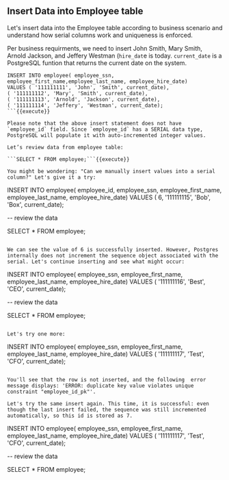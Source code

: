 
## Insert Data into Employee table

Let's insert data into the Employee table according to business scenario and understand how serial columns work and uniqueness is enforced.

Per business requirments, we need to insert John Smith, Mary Smith, Arnold Jackson, and Jeffery Westman (`hire_dat`e is today. `current_date` is a PostgreSQL funtion that returns the current date on the system.

```
INSERT INTO employee( employee_ssn, employee_first_name,employee_last_name, employee_hire_date)
VALUES ( '111111111', 'John', 'Smith', current_date),
( '111111112', 'Mary', 'Smith', current_date),
( '111111113', 'Arnold', 'Jackson', current_date),
( '111111114', 'Jeffery', 'Westman', current_date);
```{{execute}}

Please note that the above insert statement does not have `employee_id` field. Since `employee_id` has a SERIAL data type, PostgreSQL will populate it with auto-incremented integer values. 

Let’s review data from employee table:

```SELECT * FROM employee;```{{execute}}

You might be wondering: "Can we manually insert values into a serial column?" Let's give it a try:

```
INSERT INTO employee( employee_id, employee_ssn,
employee_first_name, employee_last_name, employee_hire_date)
VALUES ( 6, '111111115', 'Bob', 'Box', current_date);

-- review the data

SELECT * FROM employee;
```{{execute}}

We can see the value of 6 is successfully inserted. However, Postgres internally does not increment the sequence object associated with the serial. Let's continue inserting and see what might occur:

```
INSERT INTO employee( employee_ssn, employee_first_name,
employee_last_name, employee_hire_date)
VALUES ( '111111116', 'Best', 'CEO', current_date);

-- review the data 

SELECT * FROM employee;
```{{execute}}

Let's try one more:

```
INSERT INTO employee( employee_ssn, employee_first_name,
employee_last_name, employee_hire_date)
VALUES ( '111111117', 'Test', 'CFO', current_date);
```{{execute}}

You'll see that the row is not inserted, and the following  error message displays: 'ERROR: duplicate key value violates unique constraint "employee_id_pk"'.

Let's try the same insert again. This time, it is successful: even though the last insert failed, the sequence was still incremented automatically, so this id is stored as 7.

```
INSERT INTO employee( employee_ssn, employee_first_name,
employee_last_name, employee_hire_date)
VALUES ( '111111117', 'Test', 'CFO', current_date);

-- review the data

SELECT * FROM employee;
```{{execute}}

